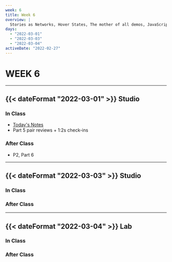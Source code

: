 ```yaml
---
week: 6
title: Week 6
overview: |
  Stories as Networks, Hover States, The mother of all demos, JavaScript, Garden of forking paths
days:
  - "2022-03-01"
  - "2022-03-03"
  - "2022-03-04"
activeDate: "2022-02-27"
---
```

# WEEK 6

---

## {{< dateFormat "2022-03-01" >}} Studio

### In Class

* [Today's Notes](https://docs.google.com/document/d/1uUPjsSlUJ0kuM7WPee5jIm0vkB4Uko6LRffUorGIL5E/preview)
* Part 5 pair reviews + 1:2s check-ins


### After Class
* P2, Part 6

---

## {{< dateFormat "2022-03-03" >}} Studio

### In Class

### After Class

---

## {{< dateFormat "2022-03-04" >}} Lab

### In Class

### After Class
